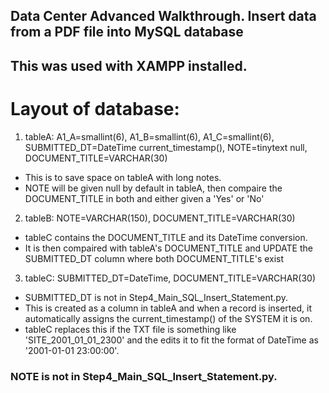 ## Data Center Advanced Walkthrough. Insert data from a PDF file into MySQL database

## This was used with XAMPP installed.

# Layout of database:

1. tableA: A1_A=smallint(6), A1_B=smallint(6), A1_C=smallint(6), SUBMITTED_DT=DateTime current_timestamp(), NOTE=tinytext null, DOCUMENT_TITLE=VARCHAR(30)
- This is to save space on tableA with long notes.
- NOTE will be given null by default in tableA, then compaire the DOCUMENT_TITLE in both and either given a 'Yes' or 'No'

2. tableB: NOTE=VARCHAR(150), DOCUMENT_TITLE=VARCHAR(30)
- tableC contains the DOCUMENT_TITLE and its DateTime conversion.
- It is then compaired with tableA's DOCUMENT_TITLE and UPDATE the SUBMITTED_DT column where both DOCUMENT_TITLE's exist

3. tableC: SUBMITTED_DT=DateTime, DOCUMENT_TITLE=VARCHAR(30)
- SUBMITTED_DT is not in Step4_Main_SQL_Insert_Statement.py. 
- This is created as a column in tableA and when a record is inserted, it automatically assigns the current_timestamp() of the SYSTEM it is on. 
- tableC replaces this if the TXT file is something like 'SITE_2001_01_01_2300' and the edits it to fit the format of DateTime as '2001-01-01 23:00:00'.

### NOTE is not in Step4_Main_SQL_Insert_Statement.py.
